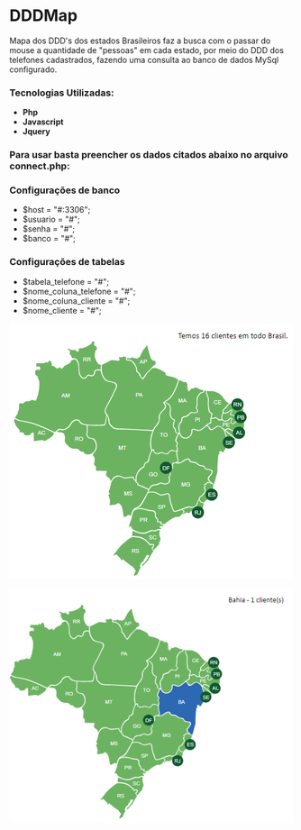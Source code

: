 # DDDMap

Mapa dos DDD's dos estados Brasileiros faz a busca com o passar do mouse a quantidade de "pessoas" em cada estado, 
por meio do DDD dos telefones cadastrados, fazendo uma consulta ao banco de dados MySql configurado.

### Tecnologias Utilizadas: ###
  - **Php** 
  - **Javascript** 
   - **Jquery** 
  
### Para usar basta preencher os dados citados abaixo no arquivo connect.php: ###
  ### Configurações de banco ###
  - $host = "#:3306";
  - $usuario = "#";
  - $senha = "#";
  - $banco = "#";
 
  ### Configurações de tabelas ###
  - $tabela_telefone = "#";
  - $nome_coluna_telefone = "#";
  - $nome_coluna_cliente = "#";
  - $nome_cliente = "#";
 
 
![buscamapavisãototal](https://github.com/loracsilva/DDDMap/blob/master/img2.png)

![buscamapa](https://github.com/loracsilva/DDDMap/blob/master/img1.png)
